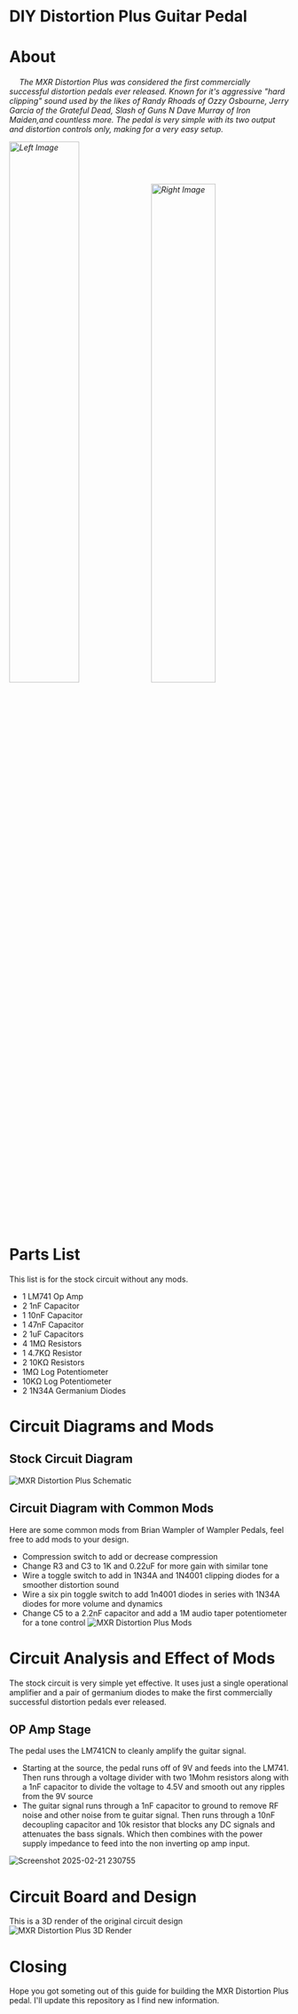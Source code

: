 # DIY Distortion Plus Guitar Pedal

# About
<h6>
  &emsp; The MXR Distortion Plus was considered the first commercially successful distortion pedals ever released. Known for it's aggressive "hard clipping" sound used by the likes of Randy Rhoads of Ozzy Osbourne, Jerry Garcia of the Grateful Dead, Slash of Guns N Dave Murray of Iron Maiden,and countless more. The pedal is very simple with its two output and distortion controls only, making for a very easy setup.  

<p align="left">
  <img src="https://github.com/user-attachments/assets/13ae04e0-7f42-4653-af45-4e35a568afed" width="50%" height="50%" alt="Left Image">
  <img src="https://github.com/user-attachments/assets/1275ab4f-a38a-4812-8082-a9e7b05f59b2" width="48%" height="48%" alt="Right Image">
</p>  
</h6>

# Parts List
This list is for the stock circuit without any mods.

- 1 LM741 Op Amp
- 2 1nF Capacitor
- 1 10nF Capacitor
- 1 47nF Capacitor
- 2 1uF Capacitors
- 4 1MΩ Resistors
- 1 4.7KΩ Resistor
- 2 10KΩ Resistors
- 1MΩ Log Potentiometer
- 10KΩ Log Potentiometer
- 2 1N34A Germanium Diodes

# Circuit Diagrams and Mods
## Stock Circuit Diagram
![MXR Distortion Plus Schematic](https://github.com/user-attachments/assets/8a0bd349-39b4-4854-b804-345cb848d750)

## Circuit Diagram with Common Mods
Here are some common mods from Brian Wampler of Wampler Pedals, feel free to add mods to your design.
- Compression switch to add or decrease compression
- Change R3 and C3 to 1K and 0.22uF for more gain with similar tone
- Wire a toggle switch to add in 1N34A and 1N4001 clipping diodes for a smoother distortion sound
- Wire a six pin toggle switch to add 1n4001 diodes in series with 1N34A diodes for more volume and dynamics
- Change C5 to a 2.2nF capacitor and add a 1M audio taper potentiometer for a tone control
![MXR Distortion Plus Mods](https://github.com/user-attachments/assets/688128e7-7240-4ff0-953b-2da6ff297045)

# Circuit Analysis and Effect of Mods
The stock circuit is very simple yet effective. It uses just a single operational amplifier and a pair of germanium diodes to make the first commercially successful distortion pedals ever released.

## OP Amp Stage
The pedal uses the LM741CN to cleanly amplify the guitar signal. 
- Starting at the source, the pedal runs off of 9V and feeds into the LM741. Then runs through a voltage divider with two 1Mohm resistors along with a 1nF capacitor to divide the voltage to 4.5V and smooth out any ripples from the 9V source
- The guitar signal runs through a 1nF capacitor to ground to remove RF noise and other noise from te guitar signal. Then runs through a 10nF decoupling capacitor and 10k resistor that blocks any DC signals and attenuates the bass signals. Which then combines with the power supply impedance to feed into the non inverting op amp input.


![Screenshot 2025-02-21 230755](https://github.com/user-attachments/assets/1f3b2574-f1f2-4dc1-b12c-27e2e4ed4e9a)


# Circuit Board and Design
This is a 3D render of the original circuit design
![MXR Distortion Plus 3D Render](https://github.com/user-attachments/assets/c574a7f0-d2c5-405c-947a-842e6ecb2f95)

# Closing
Hope you got someting out of this guide for building the MXR Distortion Plus pedal. I'll update this repository as I find new information. 
